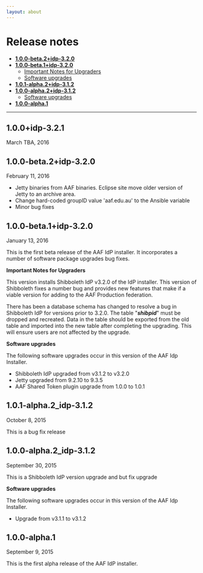 ```yaml
---
layout: about
---
```


# Release notes


- [**1.0.0-beta.2+idp-3.2.0**](#1.0.0=beta.2)
- [**1.0.0-beta.1+idp-3.2.0**](#1.0.0-beta.1)
  - [Important Notes for Upgraders](#1.0.0-beta-notes)
  - [Software upgrades](#1.1.0-beta-software)
- [**1.0.1-alpha.2+idp-3.1.2**](1.0.1-alpha.2)
- [**1.0.0-alpha.2+idp-3.1.2**](1.0.0-alpha.2)
  - [Software upgrades](#1.0.0-alpha.2-software)
- [**1.0.0-alpha.1**](1.0.0-alpha.1)

----------
## <a name="1.0.0"></a>1.0.0+idp-3.2.1 ##

March TBA, 2016

## <a name="1.0.0-beta.2"></a>1.0.0-beta.2+idp-3.2.0 ##

February 11, 2016

- Jetty binaries from AAF binaries. Eclipse site move older version of Jetty to an archive area.
-  Change hard-coded groupID value 'aaf.edu.au' to the Ansible variable
-  Minor bug fixes 

## <a name="1.0.0-beta.1"></a>1.0.0-beta.1+idp-3.2.0 ##

January 13, 2016

This is the first beta release of the AAF IdP installer. It incorporates a number of software package upgrades bug fixes.

<a name="1.0.0-beta-notes"></a>**Important Notes for Upgraders**

This version installs Shibboleth IdP v3.2.0 of the IdP installer. This version of Shibboleth fixes a number bug and provides new features that make if a viable version for adding to the AAF Production federation.

There has been a database schema has changed to resolve a bug in Shibboleth IdP for versions prior to 3.2.0. The table "***shibpid***" must be dropped and recreated. Data in the table should be exported from the old table and imported into the new table after completing the upgrading. This will ensure users are not affected by the upgrade.

<a name="1.1.0-beta-software"></a>**Software upgrades**

The following software upgrades occur in this version of the AAF Idp Installer.

- Shibboleth IdP upgraded from v3.1.2 to v3.2.0
- Jetty upgraded from 9.2.10 to 9.3.5
- AAF Shared Token plugin upgrade from 1.0.0 to 1.0.1


## <a name="1.0.1-alpha.2"></a>1.0.1-alpha.2_idp-3.1.2

October 8, 2015

This is a bug fix release

## <a name="1.0.0-alpha.2"></a>1.0.0-alpha.2_idp-3.1.2

September 30, 2015

This is a Shibboleth IdP version upgrade and but fix upgrade

<a name="1.0.0-alpha.2-software"></a>**Software upgrades**

The following software upgrades occur in this version of the AAF Idp Installer.

- Upgrade from v3.1.1 to v3.1.2

## <a name="1.0.0-alpha.1"></a>1.0.0-alpha.1

September 9, 2015

This is the first alpha release of the AAF IdP installer.